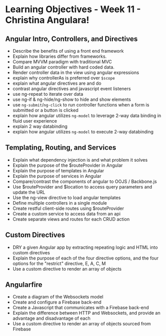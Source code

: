 # Learning Objectives - Week 11 - Christina Angulara!
## Angular Intro, Controllers, and Directives
- Describe the benefits of using a front end framework
- Explain how libraries differ from frameworks.
- Compare MVVM paradigm with traditional MVC
- Build an angular controller with hard coded data.
- Render controller data in the view using angular expressions
- explain why controllerAs is preferred over `$scope`
- explain what angular directives are and do
- contrast angular directives and javascript event listeners
- use ng-repeat to iterate over data
- use ng-if & ng-hide/ng-show to hide and show elements
- use `ng-submit`/`ng-click` to run controller functions when a form is submitted or a button is clicked
- explain how angular utilizes `ng-model` to leverage 2-way data binding in fluid user experience
- explain 2 way databinding
- explain how angular utilizes `ng-model` to execute 2-way databinding

## Templating, Routing, and Services

- Explain what dependency injection is and what problem it solves
- Explain the purpose of the $routeProvider in Angular
- Explain the purpose of templates in Angular
- Explain the purpose of services in Angular
- Compare/contrast the components of angular to OOJS / Backbone.js
- Use $routeProvider and $location to access query parameters and update the URL
- Use the ng-view directive to load angular templates
- Define multiple controllers in a single module
- Create restful client-side routes using $routeProvider
- Create a custom service to access data from an api
- Create separate views and routes for each CRUD action

## Custom Directives
- DRY a given Angular app by extracting repeating logic and HTML into custom directives
- Explain the purpose of each of the four directive options, and the four options for the "restrict" directive, E, A, C, M
- Use a custom directive to render an array of objects

## Angularfire
- Create a diagram of the Websockets model
- Create and configure a Firebase back-end
- Create a Javascript that communicates with a Firebase back-end
- Explain the difference between HTTP and Websockets, and provide an advantage and disadvantage of each
- Use a custom directive to render an array of objects sourced from Firebase
